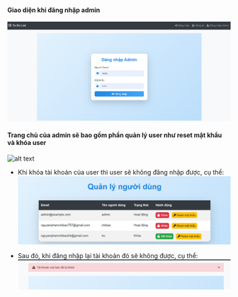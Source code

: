 #### Giao diện khi đăng nhập admin

![alt text](images/login_admin.png)

#### Trang chủ của admin sẽ bao gồm phần quản lý user như reset mật khẩu và khóa user

![alt text](images/home_adminp.ng)

- Khi khóa tài khoản của user thì user sẽ không đăng nhập được, cụ thể:
  ![alt text](images/khoa_user.png)

- Sau đó, khi đăng nhập lại tài khoản đó sẽ không được, cụ thể:
  ![alt text](images/kq.png)

